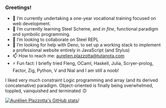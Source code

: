 ### Greetings!


- 🔭 I’m currently undertaking a one-year vocational training focused on web development.
- 🌱 I’m currently learning Steel Scheme, and _in fine_, functional paradigm and symbolic programming.
- 👯 I’m looking to collaborate on Steel REPL
- 🤔 I’m looking for help with Deno, to set up a working stack to implement a professional website entirely in JavaScript (and Stylus)
- 📫 How to reach me: aurelien.plazzotta@tutanota.com
- ⚡ Fun fact: I briefly tried Fleng, OCaml, Haskell, Julia, Scryer-prolog, Factor, Zig, Python, V and Nial and I am still a noob! 

I liked very much constraint Logic programming and array (and its derived concatenative) paradigm. Object-oriented is finally being overwhelmed, toppled, vainquished and terminated :D


[![Aurélien Plazzotta's GitHub stats](https://github-readme-stats.vercel.app/api?username=kenaryn&show_icons=true&theme=radical)](https://github.com/kenaryn/github-readme-stats)/
